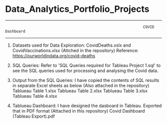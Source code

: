 # Data_Analytics_Portfolio_Projects
---------------------------------------------------------------------------------------------------------------------------------------------------------------------
                                                                  COVID Dashboard
---------------------------------------------------------------------------------------------------------------------------------------------------------------------

1. Datasets used for Data Exploration: CovidDeaths.xslx and CovidVaccinations.xlsx (Attched in the repository)
   Reference: https://ourworldindata.org/covid-deaths

2. SQL Queries: Refer to 'SQL Queries required for Tableau Project 1.sql' to see the SQL queries used for processing and analysing the Covid data.

3. Output from the SQL Queries: I have copied the contents of SQL results in separate Excel sheets as below (Also attached in the repository)
   Tablueau Table 1.xlsx
   Tablueau Table 2.xlsx
   Tablueau Table 3.xlsx
   Tablueau Table 4.xlsx
   
4. Tablueau Dashboard: I have designed the dasboard in Tableau. Exported that in PDF format (Attached in this repository)
   Covid Dashboard (Tableau Export).pdf
